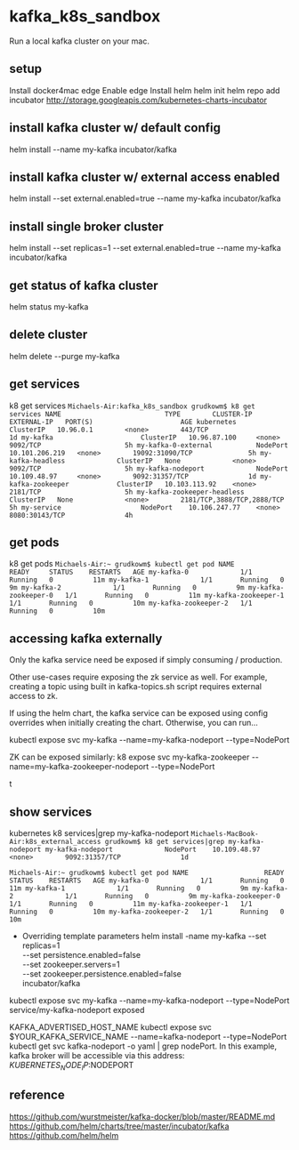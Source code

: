kafka_k8s_sandbox
=================
Run a local kafka cluster on your mac.

setup
-----
Install docker4mac edge
Enable edge
Install helm
helm init
helm repo add incubator http://storage.googleapis.com/kubernetes-charts-incubator

install kafka cluster w/ default config
---------------------------------------
helm install --name my-kafka incubator/kafka


install kafka cluster w/ external access enabled
------------------------------------------------
helm install --set external.enabled=true --name my-kafka incubator/kafka

install single broker cluster
-----------------------------
helm install --set replicas=1 --set external.enabled=true --name my-kafka incubator/kafka

get status of kafka cluster
---------------------------
helm status my-kafka

delete cluster
--------------
helm delete --purge my-kafka

get services
------------
k8 get services
`
Michaels-Air:kafka_k8s_sandbox grudkowm$ k8 get services
NAME                          TYPE        CLUSTER-IP       EXTERNAL-IP   PORT(S)                      AGE
kubernetes                    ClusterIP   10.96.0.1        <none>        443/TCP                      1d
my-kafka                      ClusterIP   10.96.87.100     <none>        9092/TCP                     5h
my-kafka-0-external           NodePort    10.101.206.219   <none>        19092:31090/TCP              5h
my-kafka-headless             ClusterIP   None             <none>        9092/TCP                     5h
my-kafka-nodeport             NodePort    10.109.48.97     <none>        9092:31357/TCP               1d
my-kafka-zookeeper            ClusterIP   10.103.113.92    <none>        2181/TCP                     5h
my-kafka-zookeeper-headless   ClusterIP   None             <none>        2181/TCP,3888/TCP,2888/TCP   5h
my-service                    NodePort    10.106.247.77    <none>        8080:30143/TCP               4h
`



get pods
--------
k8 get pods
`
Michaels-Air:~ grudkowm$ kubectl get pod
NAME                   READY     STATUS    RESTARTS   AGE
my-kafka-0             1/1       Running   0          11m
my-kafka-1             1/1       Running   0          9m
my-kafka-2             1/1       Running   0          9m
my-kafka-zookeeper-0   1/1       Running   0          11m
my-kafka-zookeeper-1   1/1       Running   0          10m
my-kafka-zookeeper-2   1/1       Running   0          10m
`

accessing kafka externally
--------------------------
Only the kafka service need be exposed if simply consuming / production.

Other use-cases require exposing the zk service as well.  For example, creating a topic using built in kafka-topics.sh script requires external access to zk.

If using the helm chart, the kafka service can be exposed using config overrides when initially creating the chart.  Otherwise, you can run...

kubectl expose svc my-kafka --name=my-kafka-nodeport --type=NodePort

ZK can be exposed similarly:
k8 expose svc my-kafka-zookeeper --name=my-kafka-zookeeper-nodeport --type=NodePort

t 


show services
-------------
kubernetes k8 services|grep my-kafka-nodeport
`
Michaels-MacBook-Air:k8s_external_access grudkowm$ k8 get services|grep my-kafka-nodeport
my-kafka-nodeport             NodePort    10.109.48.97     <none>        9092:31357/TCP               1d
`






`
Michaels-Air:~ grudkowm$ kubectl get pod
NAME                   READY     STATUS    RESTARTS   AGE
my-kafka-0             1/1       Running   0          11m
my-kafka-1             1/1       Running   0          9m
my-kafka-2             1/1       Running   0          9m
my-kafka-zookeeper-0   1/1       Running   0          11m
my-kafka-zookeeper-1   1/1       Running   0          10m
my-kafka-zookeeper-2   1/1       Running   0          10m
`

* Overriding template parameters
helm install -name my-kafka
--set replicas=1 \
--set persistence.enabled=false \
--set zookeeper.servers=1 \
--set zookeeper.persistence.enabled=false \
incubator/kafka

kubectl expose svc my-kafka --name=my-kafka-nodeport --type=NodePort
service/my-kafka-nodeport exposed




KAFKA_ADVERTISED_HOST_NAME
kubectl expose svc $YOUR_KAFKA_SERVICE_NAME --name=kafka-nodeport --type=NodePort
kubectl get svc kafka-nodeport -o yaml | grep nodePort. In this example, kafka broker will be accessible via this address: $KUBERNETES_NODE_IP:$NODEPORT


reference
---------
https://github.com/wurstmeister/kafka-docker/blob/master/README.md
https://github.com/helm/charts/tree/master/incubator/kafka
https://github.com/helm/helm
